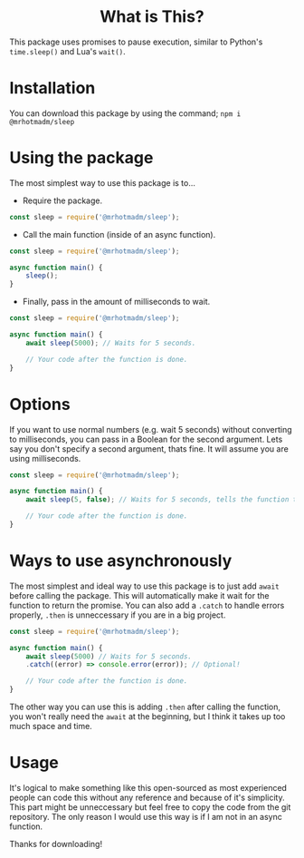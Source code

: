 <h1 align="center">What is This?</h1>

This package uses promises to pause execution, similar to Python's `time.sleep()` and Lua's `wait()`.

# Installation

You can download this package by using the command; `npm i @mrhotmadm/sleep`

# Using the package

The most simplest way to use this package is to...

* Require the package.

```js
const sleep = require('@mrhotmadm/sleep');
```

* Call the main function (inside of an async function).

```js
const sleep = require('@mrhotmadm/sleep');

async function main() {
    sleep();
}
```

* Finally, pass in the amount of milliseconds to wait.

```js
const sleep = require('@mrhotmadm/sleep');

async function main() {
    await sleep(5000); // Waits for 5 seconds.

    // Your code after the function is done.
}
```

# Options

If you want to use normal numbers (e.g. wait 5 seconds) without converting to milliseconds, you can pass in a Boolean for the second argument.
Lets say you don't specify a second argument, thats fine. It will assume you are using milliseconds.

```js
const sleep = require('@mrhotmadm/sleep');

async function main() {
    await sleep(5, false); // Waits for 5 seconds, tells the function that the first argument is not in milliseconds, so it converts for you.

    // Your code after the function is done.
}
```

# Ways to use asynchronously

The most simplest and ideal way to use this package is to just add `await` before calling the package. This will automatically make it wait for the function to return the promise.
You can also add a `.catch` to handle errors properly, `.then` is unneccessary if you are in a big project.

```js
const sleep = require('@mrhotmadm/sleep');

async function main() {
    await sleep(5000) // Waits for 5 seconds.
    .catch((error) => console.error(error)); // Optional!

    // Your code after the function is done.
}
```

The other way you can use this is adding `.then` after calling the function, you won't really need the `await` at the beginning, but I think it takes up too much space and time.

# Usage

It's logical to make something like this open-sourced as most experienced people can code this without any reference and because of it's simplicity.
This part might be unneccessary but feel free to copy the code from the git repository. The only reason I would use this way is if I am not in an async function.

Thanks for downloading!
